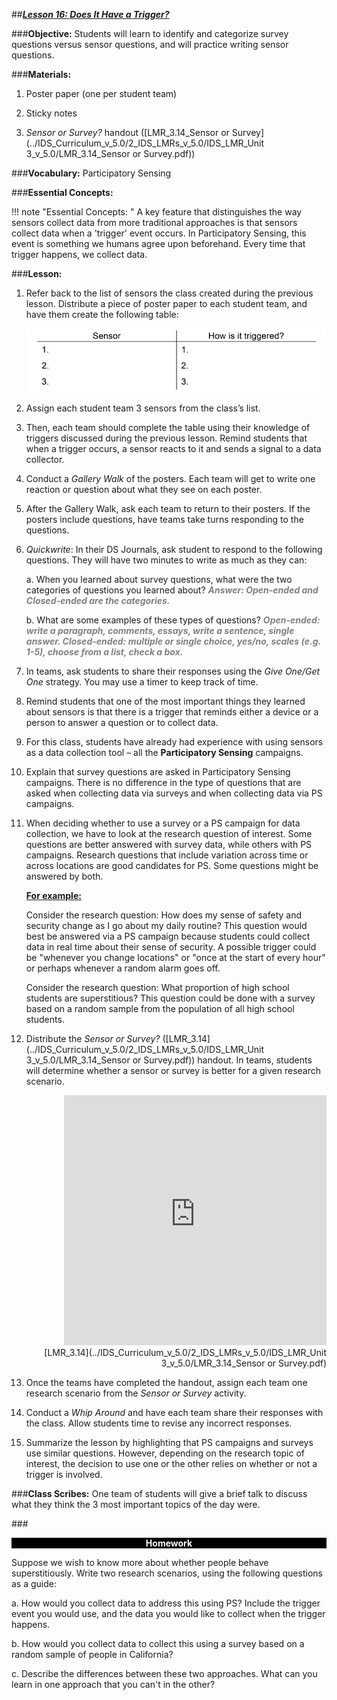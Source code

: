 ##***<u>Lesson 16: Does It Have a Trigger?</u>***

###**Objective:**
Students will learn to identify and categorize survey questions versus sensor questions, and will practice
writing sensor questions.

###**Materials:**
1. Poster paper (one per student team)

2. Sticky notes

3. *Sensor or Survey?* handout ([LMR_3.14_Sensor or Survey](../IDS_Curriculum_v_5.0/2_IDS_LMRs_v_5.0/IDS_LMR_Unit 3_v_5.0/LMR_3.14_Sensor or Survey.pdf))

###**Vocabulary:**
Participatory Sensing

###**Essential Concepts:**

!!! note "Essential Concepts: "
    A key feature that distinguishes the way sensors collect data from more traditional
    approaches is that sensors collect data when a 'trigger' event occurs. In Participatory Sensing, this event
    is something we humans agree upon beforehand. Every time that trigger happens, we collect data.

###**Lesson:**
1. Refer back to the list of sensors the class created during the previous lesson. Distribute a piece of
poster paper to each student team, and have them create the following table:
    
    <img src="../../img/31601.png" />

2. Assign each student team 3 sensors from the class’s list.

3. Then, each team should complete the table using their knowledge of triggers discussed during
the previous lesson. Remind students that when a trigger occurs, a sensor reacts to it and sends
a signal to a data collector.

4. Conduct a *Gallery Walk* of the posters. Each team will get to write one reaction or question about
what they see on each poster.

5. After the Gallery Walk, ask each team to return to their posters. If the posters include questions,
have teams take turns responding to the questions.

6. *Quickwrite*: In their DS Journals, ask student to respond to the following questions. They will have
two minutes to write as much as they can:

    a. When you learned about survey questions, what were the two categories of questions
    you learned about? <span style="color:grey">***Answer: Open-ended and Closed-ended are the categories.***</span>

    b. What are some examples of these types of questions? <span style="color:grey">***Open-ended: write a paragraph,
    comments, essays, write a sentence, single answer. Closed-ended: multiple or
    single choice, yes/no, scales (e.g. 1-5), choose from a list, check a box.***</span>

7. In teams, ask students to share their responses using the *Give One/Get One* strategy. You may
use a timer to keep track of time.

8. Remind students that one of the most important things they learned about sensors is that there is
a trigger that reminds either a device or a person to answer a question or to collect data.

9. For this class, students have already had experience with using sensors as a data collection tool
– all the **Participatory Sensing** campaigns.

10. Explain that survey questions are asked in Participatory Sensing campaigns. There is no
difference in the type of questions that are asked when collecting data via surveys and when
collecting data via PS campaigns.

11. When deciding whether to use a survey or a PS campaign for data collection, we have to look at
the research question of interest. Some questions are better answered with survey data, while
others with PS campaigns. Research questions that include variation across time or across
locations are good candidates for PS. Some questions might be answered by both.

    **<u>For example:</u>**

    Consider the research question: How does my sense of safety and security change as I go about
    my daily routine? This question would best be answered via a PS campaign because students
    could collect data in real time about their sense of security. A possible trigger could be "whenever
    you change locations" or "once at the start of every hour" or perhaps whenever a random alarm
    goes off.

    Consider the research question: What proportion of high school students are superstitious? This
    question could be done with a survey based on a random sample from the population of all high
    school students.

12. Distribute the *Sensor or Survey?* ([LMR_3.14](../IDS_Curriculum_v_5.0/2_IDS_LMRs_v_5.0/IDS_LMR_Unit 3_v_5.0/LMR_3.14_Sensor or Survey.pdf)) handout. In teams, students will determine whether
a sensor or survey is better for a given research scenario.
    <div align="right"><iframe src="https://docs.google.com/viewerng/viewer?url=https://curriculum.idsucla.org/IDS_Curriculum_v_5.0/2_IDS_LMRs_v_5.0/IDS_LMR_Unit 3_v_5.0/LMR_3.14_Sensor or Survey.pdf&embedded=true" style=" width:420px;height:400px;" frameborder="0"></iframe><br>[LMR_3.14](../IDS_Curriculum_v_5.0/2_IDS_LMRs_v_5.0/IDS_LMR_Unit 3_v_5.0/LMR_3.14_Sensor or Survey.pdf)</div>

13. Once the teams have completed the handout, assign each team one research scenario from the
*Sensor or Survey* activity.

14. Conduct a *Whip Around* and have each team share their responses with the class. Allow students
time to revise any incorrect responses.

15. Summarize the lesson by highlighting that PS campaigns and surveys use similar questions.
However, depending on the research topic of interest, the decision to use one or the other relies
on whether or not a trigger is involved.

###**Class Scribes:**
One team of students will give a brief talk to discuss what they think the 3 most important topics of the
day were.

###<p style="background: black; color: white; text-align: center;">**Homework**</p>
Suppose we wish to know more about whether people behave superstitiously. Write two research
scenarios, using the following questions as a guide:

a. How would you collect data to address this using PS? Include the trigger event you would
use, and the data you would like to collect when the trigger happens.

b. How would you collect data to collect this using a survey based on a random sample of
people in California?

c. Describe the differences between these two approaches. What can you learn in one
approach that you can't in the other?